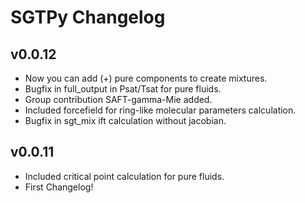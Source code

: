 # SGTPy Changelog

## v0.0.12

* Now you can add (+) pure components to create mixtures.
* Bugfix in full_output in Psat/Tsat for pure fluids.
* Group contribution SAFT-gamma-Mie added.
* Included forcefield for ring-like molecular parameters calculation.
* Bugfix in sgt_mix ift calculation without jacobian.

## v0.0.11


* Included critical point calculation for pure fluids.
* First Changelog!
